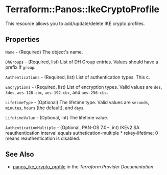 # Terraform::Panos::IkeCryptoProfile

This resource allows you to add/update/delete IKE crypto profiles.

## Properties

`Name` - (Required) The object's name.

`DhGroups` - (Required, list) List of DH Group entries.  Values should
have a prefix if `group`.

`Authentications` - (Required, list) List of authentication types.  This c.

`Encryptions` - (Required, list) List of encryption types.  Valid values
are `des`, `3des`, `aes-128-cbc`, `aes-192-cbc`, and `aes-256-cbc`.

`LifetimeType` - (Optional) The lifetime type.  Valid values are `seconds`,
`minutes`, `hours` (the default), and `days`.

`LifetimeValue` - (Optional, int) The lifetime value.

`AuthenticationMultiple` - (Optional, PAN-OS 7.0+, int) IKEv2 SA
reauthentication interval equals authetication-multiple * rekey-lifetime; 0
means reauthentication is disabled.


## See Also

* [panos_ike_crypto_profile](https://www.terraform.io/docs/providers/panos/r/ike_crypto_profile.html) in the _Terraform Provider Documentation_